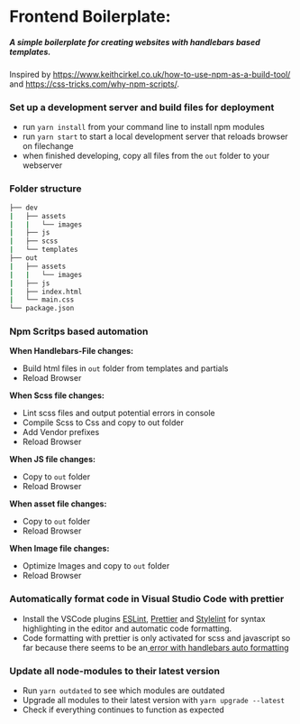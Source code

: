 # Frontend Boilerplate:

##### *A simple boilerplate for creating websites with handlebars based templates.*
Inspired by https://www.keithcirkel.co.uk/how-to-use-npm-as-a-build-tool/ and https://css-tricks.com/why-npm-scripts/.

### Set up a development server and build files for deployment
- run `yarn install` from your command line to install npm modules
- run `yarn start` to start a local development server that reloads browser on filechange
- when finished developing, copy all files from the `out` folder to your webserver

### Folder structure
```bash
├── dev
|   ├── assets
|   |   └── images
|   ├── js
|   ├── scss
|   └── templates
├── out
|   ├── assets
|   |   └── images
|   ├── js
|   ├── index.html
|   └── main.css
└── package.json
```

### Npm Scritps based automation
**When Handlebars-File changes:**
- Build html files in `out` folder from templates and partials
- Reload Browser

**When Scss file changes:**
- Lint scss files and output potential errors in console
- Compile Scss to Css and copy to out folder
- Add Vendor prefixes
- Reload Browser

**When JS file changes:**
- Copy to `out` folder
- Reload Browser

**When asset file changes:**
- Copy to `out` folder
- Reload Browser

**When Image file changes:**
- Optimize Images and copy to `out` folder
- Reload Browser

### Automatically format code in Visual Studio Code with prettier
- Install the VSCode plugins [ESLint](https://marketplace.visualstudio.com/items?itemName=dbaeumer.vscode-eslint), [Prettier](https://marketplace.visualstudio.com/items?itemName=esbenp.prettier-vscode) and [Stylelint](https://marketplace.visualstudio.com/items?itemName=stylelint.vscode-stylelint) for syntax highlighting in the editor and automatic code formatting.
- Code formatting with prettier is only activated for scss and javascript so far because there seems to be an[ error with handlebars auto formatting](https://github.com/prettier/prettier/issues/11834)

### Update all node-modules to their latest version
- Run `yarn outdated` to see which modules are outdated
- Upgrade all modules to their latest version with `yarn upgrade --latest`
- Check if everything continues to function as expected